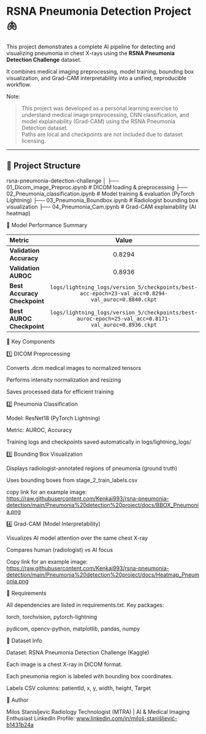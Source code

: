 # RSNA Pneumonia Detection Project 🫁

This project demonstrates a complete AI pipeline for detecting and visualizing pneumonia in chest X-rays using the **RSNA Pneumonia Detection Challenge** dataset.

It combines medical imaging preprocessing, model training, bounding box visualization, and Grad-CAM interpretability into a unified, reproducible workflow.



Note:
> This project was developed as a personal learning exercise to understand
> medical image preprocessing, CNN classification, and model explainability
> (Grad-CAM) using the RSNA Pneumonia Detection dataset.  
> Paths are local and checkpoints are not included due to dataset licensing.
---

## 📁 Project Structure
rsna-pneumonia-detection-challenge
│
├── 01_Dicom_image_Preproc.ipynb # DICOM loading & preprocessing
├── 02_Pneumonia_classification.ipynb # Model training & evaluation (PyTorch Lightning)
├── 03_Pneumonia_Boundbox.ipynb # Radiologist bounding box visualization
├── 04_Pneumonia_Cam.ipynb # Grad-CAM explainability (AI heatmap)

🧠 Model Performance Summary

| Metric | Value |
|:--------|:------:|
| **Validation Accuracy** | 0.8294 |
| **Validation AUROC** | 0.8936 |
| **Best Accuracy Checkpoint** | `logs/lightning_logs/version_5/checkpoints/best-acc-epoch=23-val_acc=0.8294-val_auroc=0.8840.ckpt` |
| **Best AUROC Checkpoint** | `logs/lightning_logs/version_5/checkpoints/best-auroc-epoch=25-val_acc=0.8171-val_auroc=0.8936.ckpt` |

🧠 Key Components

1️⃣ DICOM Preprocessing

Converts .dcm medical images to normalized tensors

Performs intensity normalization and resizing

Saves processed data for efficient training

2️⃣ Pneumonia Classification

Model: ResNet18 (PyTorch Lightning)

Metric: AUROC, Accuracy

Training logs and checkpoints saved automatically in logs/lightning_logs/

3️⃣ Bounding Box Visualization

Displays radiologist-annotated regions of pneumonia (ground truth)

Uses bounding boxes from stage_2_train_labels.csv

copy link for an example image:
https://raw.githubusercontent.com/Kenkai993/rsna-pneumonia-detection/main/Pneumonia%20detection%20project/docs/BBOX_Pneumonia.png




4️⃣ Grad-CAM (Model Interpretability)

Visualizes AI model attention over the same chest X-ray

Compares human (radiologist) vs AI focus

Copy link for an example image:
https://raw.githubusercontent.com/Kenkai993/rsna-pneumonia-detection/main/Pneumonia%20detection%20project/docs/Heatmap_Pneumonia.png



🧩 Requirements

All dependencies are listed in requirements.txt.
Key packages:

torch, torchvision, pytorch-lightning

pydicom, opencv-python, matplotlib, pandas, numpy

🩻 Dataset Info

Dataset: RSNA Pneumonia Detection Challenge (Kaggle)

Each image is a chest X-ray in DICOM format.

Each pneumonia region is labeled with bounding box coordinates.

Labels CSV columns:
patientId, x, y, width, height, Target



🧩 Author

Milos Stanisljevic
Radiology Technologist (MTRA) | AI & Medical Imaging Enthusiast
LinkedIn Profile: www.linkedin.com/in/miloš-stanišljević-b1431b24a
 
